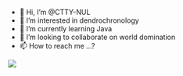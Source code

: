 - 👋 Hi, I’m @CTTY-NUL
- 👀 I’m interested in dendrochronology
- 🌱 I’m currently learning Java
- 💞️ I’m looking to collaborate on world domination
- 📫 How to reach me ...?

<img src="https://github-readme-stats.vercel.app/api?username=CTTY-NUL&&show_icons=true&title_color=ffffff&icon_color=bb2acf&text_color=daf7dc&bg_color=151515">

<!---
CTTY-NUL/CTTY-NUL is a ✨ special ✨ repository because its `README.md` (this file) appears on your GitHub profile.
You can click the Preview link to take a look at your changes.
--->
